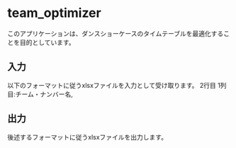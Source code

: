 # team_optimizer
このアプリケーションは、ダンスショーケースのタイムテーブルを最適化することを目的としています。

## 入力
以下のフォーマットに従うxlsxファイルを入力として受け取ります。
2行目
1列目:チーム・ナンバー名,

## 出力
後述するフォーマットに従うxlsxファイルを出力します。